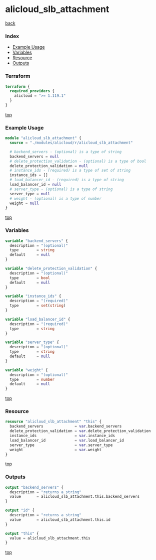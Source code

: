# alicloud_slb_attachment

[back](../alicloud.md)

### Index

- [Example Usage](#example-usage)
- [Variables](#variables)
- [Resource](#resource)
- [Outputs](#outputs)

### Terraform

```terraform
terraform {
  required_providers {
    alicloud = ">= 1.119.1"
  }
}
```

[top](#index)

### Example Usage

```terraform
module "alicloud_slb_attachment" {
  source = "./modules/alicloud/r/alicloud_slb_attachment"

  # backend_servers - (optional) is a type of string
  backend_servers = null
  # delete_protection_validation - (optional) is a type of bool
  delete_protection_validation = null
  # instance_ids - (required) is a type of set of string
  instance_ids = []
  # load_balancer_id - (required) is a type of string
  load_balancer_id = null
  # server_type - (optional) is a type of string
  server_type = null
  # weight - (optional) is a type of number
  weight = null
}
```

[top](#index)

### Variables

```terraform
variable "backend_servers" {
  description = "(optional)"
  type        = string
  default     = null
}

variable "delete_protection_validation" {
  description = "(optional)"
  type        = bool
  default     = null
}

variable "instance_ids" {
  description = "(required)"
  type        = set(string)
}

variable "load_balancer_id" {
  description = "(required)"
  type        = string
}

variable "server_type" {
  description = "(optional)"
  type        = string
  default     = null
}

variable "weight" {
  description = "(optional)"
  type        = number
  default     = null
}
```

[top](#index)

### Resource

```terraform
resource "alicloud_slb_attachment" "this" {
  backend_servers              = var.backend_servers
  delete_protection_validation = var.delete_protection_validation
  instance_ids                 = var.instance_ids
  load_balancer_id             = var.load_balancer_id
  server_type                  = var.server_type
  weight                       = var.weight
}
```

[top](#index)

### Outputs

```terraform
output "backend_servers" {
  description = "returns a string"
  value       = alicloud_slb_attachment.this.backend_servers
}

output "id" {
  description = "returns a string"
  value       = alicloud_slb_attachment.this.id
}

output "this" {
  value = alicloud_slb_attachment.this
}
```

[top](#index)